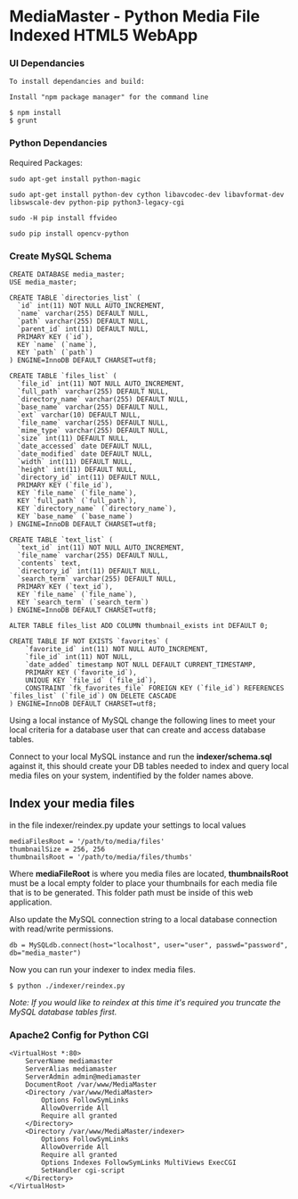 # MediaMaster - Python Media File Indexed HTML5 WebApp

### UI Dependancies
	To install dependancies and build:

	Install "npm package manager" for the command line

	$ npm install
	$ grunt

### Python Dependancies

Required Packages:

	sudo apt-get install python-magic

	sudo apt-get install python-dev cython libavcodec-dev libavformat-dev libswscale-dev python-pip python3-legacy-cgi

	sudo -H pip install ffvideo
	
	sudo pip install opencv-python

### Create MySQL Schema

```
CREATE DATABASE media_master;
USE media_master;

CREATE TABLE `directories_list` (
  `id` int(11) NOT NULL AUTO_INCREMENT,
  `name` varchar(255) DEFAULT NULL,
  `path` varchar(255) DEFAULT NULL,
  `parent_id` int(11) DEFAULT NULL,
  PRIMARY KEY (`id`),
  KEY `name` (`name`),
  KEY `path` (`path`)
) ENGINE=InnoDB DEFAULT CHARSET=utf8;

CREATE TABLE `files_list` (
  `file_id` int(11) NOT NULL AUTO_INCREMENT,
  `full_path` varchar(255) DEFAULT NULL,
  `directory_name` varchar(255) DEFAULT NULL,
  `base_name` varchar(255) DEFAULT NULL,
  `ext` varchar(10) DEFAULT NULL,
  `file_name` varchar(255) DEFAULT NULL,
  `mime_type` varchar(255) DEFAULT NULL,
  `size` int(11) DEFAULT NULL,
  `date_accessed` date DEFAULT NULL,
  `date_modified` date DEFAULT NULL,
  `width` int(11) DEFAULT NULL,
  `height` int(11) DEFAULT NULL,
  `directory_id` int(11) DEFAULT NULL,
  PRIMARY KEY (`file_id`),
  KEY `file_name` (`file_name`),
  KEY `full_path` (`full_path`),
  KEY `directory_name` (`directory_name`),
  KEY `base_name` (`base_name`)
) ENGINE=InnoDB DEFAULT CHARSET=utf8;

CREATE TABLE `text_list` (
  `text_id` int(11) NOT NULL AUTO_INCREMENT,
  `file_name` varchar(255) DEFAULT NULL,
  `contents` text,
  `directory_id` int(11) DEFAULT NULL,
  `search_term` varchar(255) DEFAULT NULL,
  PRIMARY KEY (`text_id`),
  KEY `file_name` (`file_name`),
  KEY `search_term` (`search_term`)
) ENGINE=InnoDB DEFAULT CHARSET=utf8;

ALTER TABLE files_list ADD COLUMN thumbnail_exists int DEFAULT 0;

CREATE TABLE IF NOT EXISTS `favorites` (
    `favorite_id` int(11) NOT NULL AUTO_INCREMENT,
    `file_id` int(11) NOT NULL,
    `date_added` timestamp NOT NULL DEFAULT CURRENT_TIMESTAMP,
    PRIMARY KEY (`favorite_id`),
    UNIQUE KEY `file_id` (`file_id`),
    CONSTRAINT `fk_favorites_file` FOREIGN KEY (`file_id`) REFERENCES `files_list` (`file_id`) ON DELETE CASCADE
) ENGINE=InnoDB DEFAULT CHARSET=utf8;
```

Using a local instance of MySQL change the following lines to meet your local criteria for a database user that can create and access database tables.

Connect to your local MySQL instance and run the **indexer/schema.sql** against it, this should create your DB tables needed to index and query local media files on your system, indentified by the folder names above.

## Index your media files

in the file indexer/reindex.py update your settings to local values

	mediaFilesRoot = '/path/to/media/files'
	thumbnailSize = 256, 256
	thumbnailsRoot = '/path/to/media/files/thumbs'

Where **mediaFileRoot** is where you media files are located, **thumbnailsRoot** must be a local empty folder to place your thumbnails for each media file that is to be generated.  This folder path must be inside of this web application.

Also update the MySQL connection string to a local database connection with read/write permissions.

	db = MySQLdb.connect(host="localhost", user="user", passwd="password", db="media_master")

Now you can run your indexer to index media files.

	$ python ./indexer/reindex.py

*Note: If you would like to reindex at this time it's required you truncate the MySQL database tables first.*

### Apache2 Config for Python CGI

	<VirtualHost *:80>
		ServerName mediamaster
		ServerAlias mediamaster
		ServerAdmin admin@mediamaster
		DocumentRoot /var/www/MediaMaster
		<Directory /var/www/MediaMaster>
			Options FollowSymLinks
			AllowOverride All
			Require all granted
		</Directory>
		<Directory /var/www/MediaMaster/indexer>
			Options FollowSymLinks
			AllowOverride All
			Require all granted
	    	Options Indexes FollowSymLinks MultiViews ExecCGI
	    	SetHandler cgi-script
		</Directory>
	</VirtualHost>
